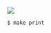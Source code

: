 ![](https://github.com/supercaracal/aniwatch/workflows/CI/badge.svg?branch=master)

```
$ make print
```
